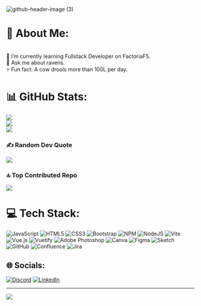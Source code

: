 
![github-header-image (3)](https://github.com/Miharu669/Miharu669/assets/168824422/63494764-5bfb-47e2-8e2d-628abd709486)



# 💫 About Me:
<br>🌱 I’m currently learning Fullstack Developer on FactoriaF5.<br>💬 Ask me about ravens.<br>⚡ Fun fact: A cow drools more than 100L per day.



# 📊 GitHub Stats:
![](https://github-readme-stats.vercel.app/api?username=Miharu669&theme=transparent&hide_border=true&include_all_commits=true&count_private=true)<br/>
![](https://github-readme-streak-stats.herokuapp.com/?user=Miharu669&theme=transparent&hide_border=true)<br/>
![](https://github-readme-stats.vercel.app/api/top-langs/?username=Miharu669&theme=transparent&hide_border=true&include_all_commits=true&count_private=true&layout=compact)


### ✍️ Random Dev Quote
![](https://quotes-github-readme.vercel.app/api?type=horizontal&theme=radical)

### 🔝 Top Contributed Repo
![](https://github-contributor-stats.vercel.app/api?username=Miharu669&limit=5&theme=transparent&combine_all_yearly_contributions=true)


# 💻 Tech Stack:
![JavaScript](https://img.shields.io/badge/javascript-%23323330.svg?style=plastic&logo=javascript&logoColor=%23F7DF1E) ![HTML5](https://img.shields.io/badge/html5-%23E34F26.svg?style=plastic&logo=html5&logoColor=white) ![CSS3](https://img.shields.io/badge/css3-%231572B6.svg?style=plastic&logo=css3&logoColor=white) ![Bootstrap](https://img.shields.io/badge/bootstrap-%238511FA.svg?style=plastic&logo=bootstrap&logoColor=white) ![NPM](https://img.shields.io/badge/NPM-%23CB3837.svg?style=plastic&logo=npm&logoColor=white) ![NodeJS](https://img.shields.io/badge/node.js-6DA55F?style=plastic&logo=node.js&logoColor=white) ![Vite](https://img.shields.io/badge/vite-%23646CFF.svg?style=plastic&logo=vite&logoColor=white) ![Vue.js](https://img.shields.io/badge/vue.js-%2335495e.svg?style=plastic&logo=vuedotjs&logoColor=%234FC08D) ![Vuetify](https://img.shields.io/badge/Vuetify-1867C0?style=plastic&logo=vuetify&logoColor=AEDDFF) ![Adobe Photoshop](https://img.shields.io/badge/adobe%20photoshop-%2331A8FF.svg?style=plastic&logo=adobe%20photoshop&logoColor=white) ![Canva](https://img.shields.io/badge/Canva-%2300C4CC.svg?style=plastic&logo=Canva&logoColor=white) ![Figma](https://img.shields.io/badge/figma-%23F24E1E.svg?style=plastic&logo=figma&logoColor=white) ![Sketch](https://img.shields.io/badge/Sketch-FFB387?style=plastic&logo=sketch&logoColor=black) ![GitHub](https://img.shields.io/badge/github-%23121011.svg?style=plastic&logo=github&logoColor=white) ![Confluence](https://img.shields.io/badge/confluence-%23172BF4.svg?style=plastic&logo=confluence&logoColor=white) ![Jira](https://img.shields.io/badge/jira-%230A0FFF.svg?style=plastic&logo=jira&logoColor=white)

## 🌐 Socials:
[![Discord](https://img.shields.io/badge/Discord-%237289DA.svg?logo=discord&logoColor=white)](https://discord.gg/228317635845160962) 
[![LinkedIn](https://img.shields.io/badge/LinkedIn-%230077B5.svg?logo=linkedin&logoColor=white)](https://www.linkedin.com/in/vero-doel/) 

---
[![](https://visitcount.itsvg.in/api?id=Miharu669&icon=7&color=10)](https://visitcount.itsvg.in)

<!-- Proudly created with GPRM ( https://gprm.itsvg.in ) -->
